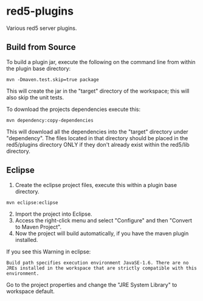 red5-plugins
============

Various red5 server plugins.

Build from Source
-----------------

To build a plugin jar, execute the following on the command line from within the plugin base directory:
```
mvn -Dmaven.test.skip=true package
```
This will create the jar in the "target" directory of the workspace; this will also skip the unit tests.

To download the projects dependencies execute this:
```
mvn dependency:copy-dependencies
```
This will download all the dependencies into the "target" directory under "dependency". The files located in that directory should be placed in the red5/plugins directory ONLY if they don't already exist within the red5/lib directory.


Eclipse
----------

1. Create the eclipse project files, execute this within a plugin base directory.
```
mvn eclipse:eclipse
```
2. Import the project into Eclipse.
3. Access the right-click menu and select "Configure" and then "Convert to Maven Project".
4. Now the project will build automatically, if you have the maven plugin installed.

If you see this Warning in eclipse:
```
Build path specifies execution environment JavaSE-1.6. There are no JREs installed in the workspace that are strictly compatible with this environment.
```
Go to the project properties and change the "JRE System Library" to workspace default.

